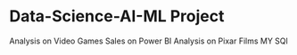 # Data-Science-AI-ML Project
Analysis on Video Games Sales on Power BI
Analysis on Pixar Films MY SQl
